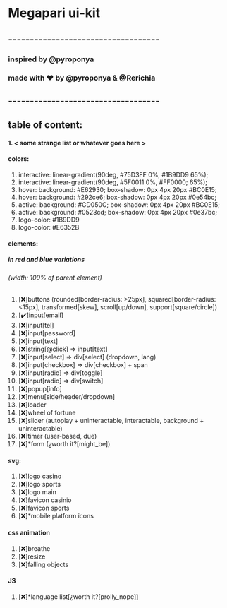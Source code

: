 # Megapari ui-kit
## -----------------------------------
### inspired by @pyroponya
### made with ♥️ by @pyroponya & @Rerichia
## -----------------------------------
## table of content:
#### 1. < some strange list or whatever goes here >

#### colors:
1. interactive: linear-gradient(90deg, #75D3FF 0%, #1B9DD9 65%);
2. interactive: linear-gradient(90deg, #5F0011 0%, #FF0000; 65%);
3. hover: background: #E62930; box-shadow: 0px 4px 20px #BC0E15;
4. hover: background: #292ce6; box-shadow: 0px 4px 20px #0e54bc;
5. active: background: #CD050C; box-shadow: 0px 4px 20px #BC0E15;
6. active: background: #0523cd; box-shadow: 0px 4px 20px #0e37bc;
7. logo-color: #1B9DD9
8. logo-color: #E6352B

#### elements:
##### in red and blue variations
###### (width: 100% of parent element)
1. [❌]buttons (rounded[border-radius: >25px], squared[border-radius: <15px], transformed[skew], scroll[up/down], support[square/circle])
2. [✔️]input[email]
3. [❌]input[tel]
4. [❌]input[password]
5. [❌]input[text] <!-- only input with no label -->
6. [❌]string[@click] => input[text] <!-- i.e. promocode -->
7. [❌]input[select] => div[select] (dropdown, lang)
8. [❌]input[checkbox] => div[checkbox] + span
9. [❌]input[radio] => div[toggle]
10. [❌]input[radio] => div[switch]
11. [❌]popup[info]
12. [❌]menu[side/header/dropdown]
13. [❌]loader
14. [❌]wheel of fortune
15. [❌]slider (autoplay + uninteractable, interactable, background + uninteractable)
16. [❌]timer (user-based, due)
17. [❌]*form (¿worth it?[might_be])

#### svg:
1. [❌]logo casino
2. [❌]logo sports
3. [❌]logo main
4. [❌]favicon casinio
5. [❌]favicon sports
6. [❌]*mobile platform icons

#### css animation
1. [❌]breathe
2. [❌]resize
3. [❌]falling objects

#### JS
1. [❌]*language list[¿worth it?[prolly_nope]]
